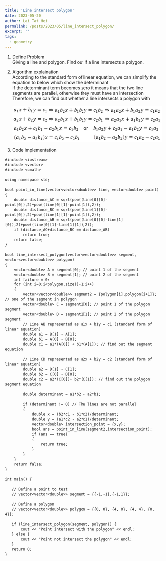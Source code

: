 ```yaml
---
title: 'Line intersect polygon'
date: 2023-05-20
author: Lai Tat Hei
permalink: /posts/2023/05/line_intersect_polygon/
excerpt: ''
tags:
  - geometry
---
```


1. Define Problem<br/>
Giving a line and polygon. Find out if a line intersects a polygon.

2. Algorithm explaination<br/>
According to the standard form of linear equation, we can simplify the equation to below which show the determinant<br/>
If the determinant term becomes zero it means that the two line segments are parallel, otherwise they must have an intersection<br/>
Therefore, we can find out whether a line intersects a polygon with<br/>
<br/><img src='/images/Line_intersect_polygon_algo.jpg'><br/>

3. Code implementation<br/>

```
#include <iostream>
#include <vector>
#include <cmath>

using namespace std;

bool point_in_line(vector<vector<double>> line, vector<double> point)
{
    double distance_AC = sqrt(pow((line[0][0]-point[0]),2)+pow((line[0][1]-point[1]),2));
    double distance_BC = sqrt(pow((line[1][0]-point[0]),2)+pow((line[1][1]-point[1]),2));
    double distance_AB = sqrt(pow((line[0][0]-line[1][0]),2)+pow((line[0][1]-line[1][1]),2));
    if (distance_AC+distance_BC == distance_AB)
        return true;
    return false;
}

bool line_intersect_polygon(vector<vector<double>> segment, vector<vector<double>> polygon) 
{
    vector<double> A = segment[0]; // point 1 of the segment
    vector<double> B = segment[1]; // point 2 of the segment
    int failure = 0;
    for (int i=0;i<polygon.size()-1;i++)
    {
        vector<vector<double>> segment2 = {polygon[i],polygon[i+1]}; // one of the segment in polygon
        vector<double> C = segment2[0]; // point 1 of the polygon segment
        vector<double> D = segment2[1]; // point 2 of the polygon segment
        // Line AB represented as a1x + b1y = c1 (standard form of linear equation)
        double a1 = B[1] - A[1];
        double b1 = A[0] - B[0];
        double c1 = a1*(A[0]) + b1*(A[1]); // find out the segment equation

        // Line CD represented as a2x + b2y = c2 (standard form of linear equation)
        double a2 = D[1] - C[1];
        double b2 = C[0] - D[0];
        double c2 = a2*(C[0])+ b2*(C[1]); // find out the polygon segment equation

        double determinant = a1*b2 - a2*b1;

        if (determinant != 0) // The lines are not parallel
        {
            double x = (b2*c1 - b1*c2)/determinant;
            double y = (a1*c2 - a2*c1)/determinant;
            vector<double> intersection_point = {x,y};
            bool ans = point_in_line(segment2,intersection_point);
            if (ans == true)
            {
                return true;
            }
        }
    }
    return false;
}

int main() {
  
   // Define a point to test
   // vector<vector<double>> segment = {{-1,-1},{-1,1}};
  
   // Define a polygon
   // vector<vector<double>> polygon = {{0, 0}, {4, 0}, {4, 4}, {0, 4}};

   if (line_intersect_polygon(segment, polygon)) {
       cout << "Point intersect with the polygon" << endl;
   } else {
       cout << "Point not intersect the polygon" << endl;
   }
   return 0;
}
```
